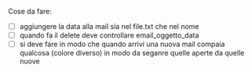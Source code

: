 Cose da fare:
- [ ] aggiungere la data alla mail sia nel file.txt che nel nome
- [ ] quando fa il delete deve controllare email_oggetto_data
- [ ] si deve fare in modo che quando arrivi una nuova mail compaia qualcosa (colore diverso) in modo da seganre quelle aperte da quelle nuove
